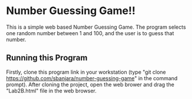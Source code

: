 # Number Guessing Game!!
  This is a simple web based Number Guessing Game. The program selects one random number between 1 and 100, and the user is to guess that number.
  
## Running this Program
   Firstly, clone this program link in your workstation (type "git clone https://github.com/sbanjara/number-guessing-game" in the command prompt). After cloning the project, open the web brower and drag the "Lab2B.html" file in the web browser.
